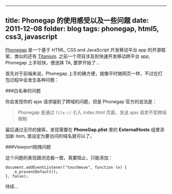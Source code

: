 -------
title: Phonegap 的使用感受以及一些问题
date: 2011-12-08
folder: blog
tags: phonegap, html5, css3, javascript
-------

[Phonegap](http://phonegap.com) 是一个基于 HTML, CSS and JavaScript 开发移动平台 app 的开源框架，类似的还有 [Titanium](http://www.appcelerator.com). 之前一个项目涉及到快速开发移动跨平台 app, Phonegap 上手较快，便选择 TA, 噩梦开始了…

首先对于前端来说，Phonegap 上手的确方便，就像平时做网页一样，不过在打包过程中会发生各种问题：

###白名单的问题

你会发现你的 ajax 请求碰到了跨域的问题，但是 Phonegap 官方的说法是：

> Phonegap 是通过 `file://` 引入 index.html 页面，发送 ajax 请求不受跨域限制

最后通过无尽的搜索，发现需要在 __PhoneGap.plist__ 里的 __ExternalHosts__ 组里添加新 item, 值设定为要访问的域名就可以了。

###Viewport拖拽问题

这个问题的表现跟浏览器一致，真要阻止，只能添加：

	document.addEventListener("touchmove", function (e) {
		e.preventDefault();
	}, false);

待续...